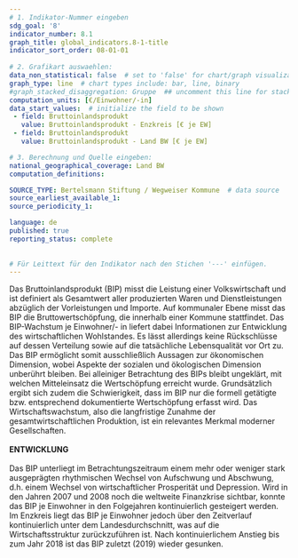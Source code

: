 ```yaml
---
# 1. Indikator-Nummer eingeben 
sdg_goal: '8'
indicator_number: 8.1
graph_title: global_indicators.8-1-title
indicator_sort_order: 08-01-01
 
# 2. Grafikart auswaehlen: 
data_non_statistical: false  # set to 'false' for chart/graph visualization 
graph_type: line  # chart types include: bar, line, binary 
#graph_stacked_disaggregation: Gruppe  ## uncomment this line for stacked bars. eplace 'Geschlecht' with the field of aggregation. 
computation_units: [€/Einwohner/-in] 
data_start_values:  # initialize the field to be shown  
 - field: Bruttoinlandsprodukt 
   value: Bruttoinlandsprodukt - Enzkreis [€ je EW]
 - field: Bruttoinlandsprodukt 
   value: Bruttoinlandsprodukt - Land BW [€ je EW]

# 3. Berechnung und Quelle eingeben: 
national_geographical_coverage: Land BW
computation_definitions: 

SOURCE_TYPE: Bertelsmann Stiftung / Wegweiser Kommune  # data source  
source_earliest_available_1: 
source_periodicity_1: 

language: de   
published: true 
reporting_status: complete
 
 
# Für Leittext für den Indikator nach den Stichen '---' einfügen. 
---
```


Das Bruttoinlandsprodukt (BIP) misst die Leistung einer Volkswirtschaft und ist definiert als Gesamtwert aller produzierten Waren und Dienstleistungen abzüglich der Vorleistungen und Importe. Auf kommunaler Ebene misst das BIP die Bruttowertschöpfung, die innerhalb einer Kommune stattfindet. Das BIP-Wachstum je Einwohner/- in liefert dabei Informationen zur Entwicklung des wirtschaftlichen Wohlstandes. Es lässt allerdings keine Rückschlüsse auf dessen Verteilung sowie auf die tatsächliche Lebensqualität vor Ort zu. Das BIP ermöglicht somit ausschließlich Aussagen zur ökonomischen Dimension, wobei Aspekte der sozialen und ökologischen Dimension unberührt bleiben. Bei alleiniger Betrachtung des BIPs bleibt ungeklärt, mit welchen Mitteleinsatz die Wertschöpfung erreicht wurde. Grundsätzlich ergibt sich zudem die Schwierigkeit, dass im BIP nur die formell getätigte bzw. entsprechend dokumentierte Wertschöpfung erfasst wird. Das Wirtschaftswachstum, also die langfristige Zunahme der gesamtwirtschaftlichen Produktion, ist ein relevantes Merkmal moderner Gesellschaften. <br>
<br>
**ENTWICKLUNG** <br>
<br>
Das BIP unterliegt im Betrachtungszeitraum einem mehr oder weniger stark ausgeprägten rhythmischen Wechsel von Aufschwung und Abschwung, d.h. einem Wechsel von wirtschaftlicher Prosperität und Depression. Wird in den Jahren 2007 und 2008 noch die weltweite Finanzkrise sichtbar, konnte das BIP je Einwohner in den Folgejahren kontinuierlich gesteigert werden. Im Enzkreis liegt das BIP je Einwohner jedoch über den Zeitverlauf kontinuierlich unter dem Landesdurchschnitt, was auf die Wirtschaftsstruktur zurückzuführen ist. Nach kontinuierlichem Anstieg bis zum Jahr 2018 ist das BIP zuletzt (2019) wieder gesunken.
